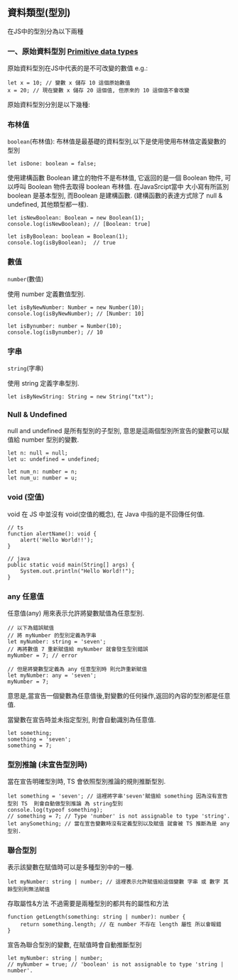 ## 資料類型(型別)

在JS中的型別分為以下兩種

### 一、原始資料型別 [Primitive data types](https://developer.mozilla.org/en-US/docs/Glossary/Primitive)

原始資料型別在JS中代表的是不可改變的數值
e.g.:
```
let x = 10; // 變數 x 儲存 10 這個原始數值
x = 20; // 現在變數 x 儲存 20 這個值, 但原來的 10 這個值不會改變
```
原始資料型別分別是以下幾種:

### 布林值
```boolean```(布林值):
布林值是最基礎的資料型別,以下是使用使用布林值定義變數的型別
```
let isDone: boolean = false;
```

使用建構函數 Boolean 建立的物件不是布林值, 
它返回的是一個 Boolean 物件, 可以呼叫 Boolean 物件去取得 boolean 布林值.
在JavaSrcipt當中 大小寫有所區別 boolean 是基本型別, 而Boolean 是建構函數.
(建構函數的表達方式除了 null & undefined, 其他類型都一樣).
```
let isNewBoolean: Boolean = new Boolean(1);
console.log(isNewBoolean); // [Boolean: true]

let isByBoolean: boolean = Boolean(1);
console.log(isByBoolean);  // true
```

### 數值
```number```(數值)

使用 number 定義數值型別.
```
let isByNewNumber: Number = new Number(10);
console.log(isByNewNumber); // [Number: 10]

let isBynumber: number = Number(10);
console.log(isBynumber); // 10
```

### 字串
```string```(字串)

使用 string 定義字串型別.
```
let isByNewString: String = new String("txt");
```

### Null & Undefined

null and undefined 是所有型別的子型別, 
意思是這兩個型別所宣告的變數可以賦值給 number 型別的變數.
```
let n: null = null;
let u: undefined = undefined;

let num_n: number = n;
let num_u: number = u;
```

### void (空值)
void 在 JS 中並沒有 void(空值的概念), 在 Java 中指的是不回傳任何值.

```
// ts
function alertName(): void {
    alert('Hello World!!');
}

// java
public static void main(String[] args) {
    System.out.println("Hello World!!");
}
```

### any 任意值

任意值(any) 用來表示允許將變數賦值為任意型別.
```
// 以下為錯誤賦值 
// 將 myNumber 的型別定義為字串
let myNumber: string = 'seven';
// 再將數值 7 重新賦值給 myNumber 就會發生型別錯誤
myNumber = 7; // error 

// 但是將變數型定義為 any 任意型別時 則允許重新賦值
let myNumber: any = 'seven';
myNumber = 7;
```

意思是,當宣告一個變數為任意值後,對變數的任何操作,返回的內容的型別都是任意值.

當變數在宣告時並未指定型別, 則會自動識別為任意值.
```
let something;
something = 'seven';
something = 7;
```

### 型別推論 (未宣告型別時)

當在宣告明確型別時, TS 會依照型別推論的規則推斷型別.
```
let something = 'seven'; // 這裡將字串'seven'賦值給 something 因為沒有宣告型別 TS  則會自動做型別推論 為 string型別
console.log(typeof something);
// something = 7; // Type 'number' is not assignable to type 'string'.
let anySomething; // 當在宣告變數時沒有定義型別以及賦值 就會被 TS 推斷為是 any型別.
```

### 聯合型別

表示該變數在賦值時可以是多種型別中的一種.
```
let myNumber: string | number; // 這裡表示允許賦值給這個變數 字串 或 數字 其餘型別則無法賦值
```

存取屬性&方法 不過需要是兩種型別的都共有的屬性和方法
```
function getLength(something: string | number): number {
    return something.length; // 在 number 不存在 length 屬性 所以會報錯 
}  
```

宣告為聯合型別的變數, 在賦值時會自動推斷型別
```
let myNumber: string | number;
// myNumber = true; // 'boolean' is not assignable to type 'string | number'.
```
